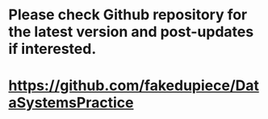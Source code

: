 # Please check Github repository for the latest version and post-updates if interested.
# https://github.com/fakedupiece/DataSystemsPractice
